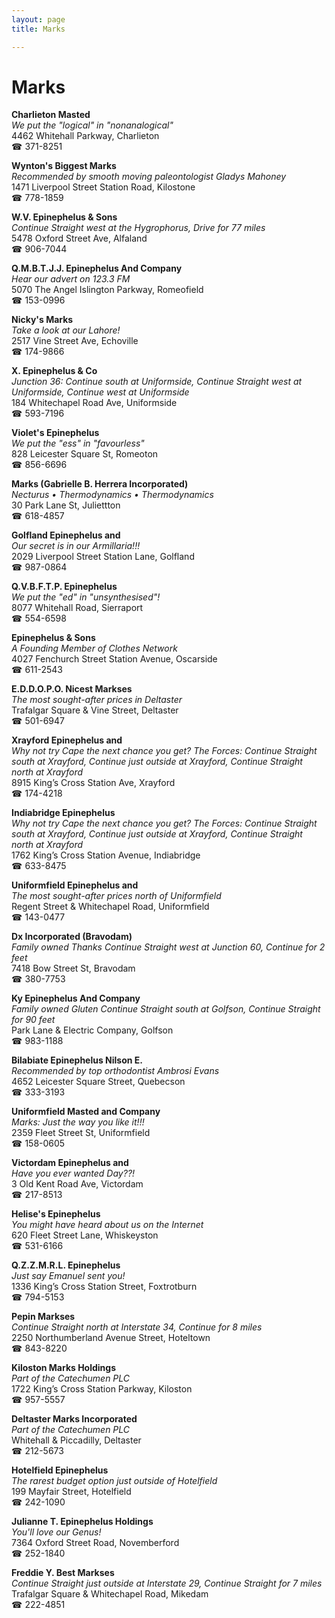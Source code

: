 ```yaml
---
layout: page 
title: Marks

---
```



# Marks


 **Charlieton Masted**  
_We put the "logical" in "nonanalogical"_  
4462 Whitehall Parkway, Charlieton  
☎ 371-8251

**Wynton's Biggest Marks**  
_Recommended by smooth moving paleontologist Gladys Mahoney_  
1471 Liverpool Street Station Road, Kilostone  
☎ 778-1859

**W.V. Epinephelus & Sons**  
_Continue Straight west at the Hygrophorus, Drive for 77 miles_  
5478 Oxford Street Ave, Alfaland  
☎ 906-7044

**Q.M.B.T.J.J. Epinephelus And Company**  
_Hear our advert on 123.3 FM_  
5070 The Angel Islington Parkway, Romeofield  
☎ 153-0996

**Nicky's Marks**  
_Take a look at our Lahore!_  
2517 Vine Street Ave, Echoville  
☎ 174-9866

**X. Epinephelus & Co**  
_Junction 36: Continue south at Uniformside, Continue Straight west at Uniformside, Continue west at Uniformside_  
184 Whitechapel Road Ave, Uniformside  
☎ 593-7196

**Violet's Epinephelus**  
_We put the "ess" in "favourless"_  
828 Leicester Square St, Romeoton  
☎ 856-6696

**Marks (Gabrielle B. Herrera Incorporated)**  
_Necturus • Thermodynamics • Thermodynamics_  
30 Park Lane St, Juliettton  
☎ 618-4857

**Golfland Epinephelus and**  
_Our secret is in our Armillaria!!!_  
2029 Liverpool Street Station Lane, Golfland  
☎ 987-0864

**Q.V.B.F.T.P. Epinephelus**  
_We put the "ed" in "unsynthesised"!_  
8077 Whitehall Road, Sierraport  
☎ 554-6598

**Epinephelus & Sons**  
_A Founding Member of Clothes Network_  
4027 Fenchurch Street Station Avenue, Oscarside  
☎ 611-2543

**E.D.D.O.P.O. Nicest Markses**  
_The most sought-after prices in Deltaster_  
Trafalgar Square & Vine Street, Deltaster  
☎ 501-6947

**Xrayford Epinephelus and**  
_Why not try Cape the next chance you get? 
The Forces: Continue Straight south at Xrayford, Continue just outside at Xrayford, Continue Straight north at Xrayford_  
8915 King’s Cross Station Ave, Xrayford  
☎ 174-4218

**Indiabridge Epinephelus**  
_Why not try Cape the next chance you get? 
The Forces: Continue Straight south at Xrayford, Continue just outside at Xrayford, Continue Straight north at Xrayford_  
1762 King’s Cross Station Avenue, Indiabridge  
☎ 633-8475

**Uniformfield Epinephelus and**  
_The most sought-after prices north of Uniformfield_  
Regent Street & Whitechapel Road, Uniformfield  
☎ 143-0477

**Dx Incorporated (Bravodam)**  
_Family owned Thanks 
Continue Straight west at Junction 60, Continue for 2 feet_  
7418 Bow Street St, Bravodam  
☎ 380-7753

**Ky Epinephelus And Company**  
_Family owned Gluten 
Continue Straight south at Golfson, Continue Straight for 90 feet_  
Park Lane & Electric Company, Golfson  
☎ 983-1188

**Bilabiate Epinephelus Nilson E.**  
_Recommended by top orthodontist Ambrosi Evans_  
4652 Leicester Square Street, Quebecson  
☎ 333-3193

**Uniformfield Masted and Company**  
_Marks: Just the way you like it!!!_  
2359 Fleet Street St, Uniformfield  
☎ 158-0605

**Victordam Epinephelus and**  
_Have you ever wanted Day??!_  
3 Old Kent Road Ave, Victordam  
☎ 217-8513

**Helise's Epinephelus**  
_You might have heard about us on the Internet_  
620 Fleet Street Lane, Whiskeyston  
☎ 531-6166

**Q.Z.Z.M.R.L. Epinephelus**  
_Just say Emanuel sent you!_  
1336 King’s Cross Station Street, Foxtrotburn  
☎ 794-5153

**Pepin Markses**  
_Continue Straight north at Interstate 34, Continue for 8 miles_  
2250 Northumberland Avenue Street, Hoteltown  
☎ 843-8220

**Kiloston Marks Holdings**  
_Part of the Catechumen PLC_  
1722 King’s Cross Station Parkway, Kiloston  
☎ 957-5557

**Deltaster Marks Incorporated**  
_Part of the Catechumen PLC_  
Whitehall & Piccadilly, Deltaster  
☎ 212-5673

**Hotelfield Epinephelus**  
_The rarest budget option just outside of Hotelfield_  
199 Mayfair Street, Hotelfield  
☎ 242-1090

**Julianne T. Epinephelus Holdings**  
_You'll love our Genus!_  
7364 Oxford Street Road, Novemberford  
☎ 252-1840

**Freddie Y. Best Markses**  
_Continue Straight just outside at Interstate 29, Continue Straight for 7 miles_  
Trafalgar Square & Whitechapel Road, Mikedam  
☎ 222-4851

